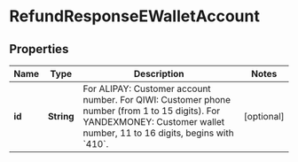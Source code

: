 
# RefundResponseEWalletAccount

## Properties
Name | Type | Description | Notes
------------ | ------------- | ------------- | -------------
**id** | **String** | For ALIPAY: Customer account number. For QIWI: Customer phone number (from 1 to 15 digits). For YANDEXMONEY: Customer wallet number, 11 to 16 digits, begins with &#x60;410&#x60;. |  [optional]



